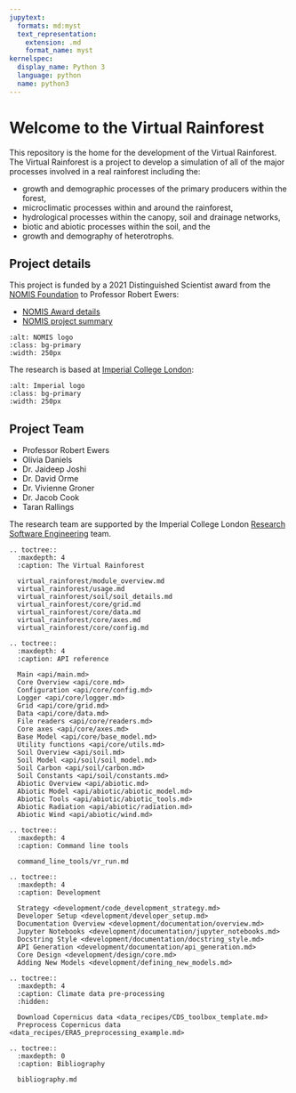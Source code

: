 ```yaml
---
jupytext:
  formats: md:myst
  text_representation:
    extension: .md
    format_name: myst
kernelspec:
  display_name: Python 3
  language: python
  name: python3
---
```


# Welcome to the Virtual Rainforest

This repository is the home for the development of the Virtual Rainforest. The Virtual
Rainforest is a project to develop a simulation of all of the major processes involved
in a real rainforest including the:

- growth and demographic processes of the primary producers within the forest,
- microclimatic processes within and around the rainforest,
- hydrological processes within the canopy, soil and drainage networks,
- biotic and abiotic processes within the soil, and the
- growth and demography of heterotrophs.

## Project details

This project is funded by a 2021 Distinguished Scientist award from the
[NOMIS Foundation](https://nomisfoundation.ch) to Professor Robert Ewers:

- [NOMIS Award details](https://nomisfoundation.ch/people/robert-ewers/)
- [NOMIS project summary](https://nomisfoundation.ch/research-projects/a-virtual-rainforest-for-understanding-the-stability-resilience-and-sustainability-of-complex-ecosystems/)

```{image} _static/images/logo-nomis-822-by-321.png
:alt: NOMIS logo
:class: bg-primary
:width: 250px
```

The research is based at [Imperial College London](https://imperial.ac.uk):

```{image} _static/images/IMP_ML_1CS_4CP_CLEAR-SPACE.png
:alt: Imperial logo
:class: bg-primary
:width: 250px
```

## Project Team

- Professor Robert Ewers
- Olivia Daniels
- Dr. Jaideep Joshi
- Dr. David Orme
- Dr. Vivienne Groner
- Dr. Jacob Cook
- Taran Rallings

The research team are supported by the Imperial College London
[Research Software Engineering](https://www.imperial.ac.uk/admin-services/ict/self-service/research-support/rcs/research-software-engineering/)
team.

```{eval-rst}
.. toctree::
  :maxdepth: 4
  :caption: The Virtual Rainforest

  virtual_rainforest/module_overview.md
  virtual_rainforest/usage.md
  virtual_rainforest/soil/soil_details.md
  virtual_rainforest/core/grid.md
  virtual_rainforest/core/data.md
  virtual_rainforest/core/axes.md
  virtual_rainforest/core/config.md
```

```{eval-rst}
.. toctree::
  :maxdepth: 4
  :caption: API reference

  Main <api/main.md>
  Core Overview <api/core.md>
  Configuration <api/core/config.md>
  Logger <api/core/logger.md>
  Grid <api/core/grid.md>
  Data <api/core/data.md>
  File readers <api/core/readers.md>
  Core axes <api/core/axes.md>
  Base Model <api/core/base_model.md>
  Utility functions <api/core/utils.md>
  Soil Overview <api/soil.md>
  Soil Model <api/soil/soil_model.md>
  Soil Carbon <api/soil/carbon.md>
  Soil Constants <api/soil/constants.md>
  Abiotic Overview <api/abiotic.md>
  Abiotic Model <api/abiotic/abiotic_model.md>
  Abiotic Tools <api/abiotic/abiotic_tools.md>
  Abiotic Radiation <api/abiotic/radiation.md>
  Abiotic Wind <api/abiotic/wind.md>
```

```{eval-rst}
.. toctree::
  :maxdepth: 4
  :caption: Command line tools

  command_line_tools/vr_run.md
```

```{eval-rst}
.. toctree::
  :maxdepth: 4
  :caption: Development

  Strategy <development/code_development_strategy.md>
  Developer Setup <development/developer_setup.md>
  Documentation Overview <development/documentation/overview.md>
  Jupyter Notebooks <development/documentation/jupyter_notebooks.md>
  Docstring Style <development/documentation/docstring_style.md>
  API Generation <development/documentation/api_generation.md>
  Core Design <development/design/core.md>
  Adding New Models <development/defining_new_models.md>
```

```{eval-rst}
.. toctree::
  :maxdepth: 4
  :caption: Climate data pre-processing
  :hidden:

  Download Copernicus data <data_recipes/CDS_toolbox_template.md>
  Preprocess Copernicus data <data_recipes/ERA5_preprocessing_example.md>
```

```{eval-rst}
.. toctree::
  :maxdepth: 0
  :caption: Bibliography

  bibliography.md
```

